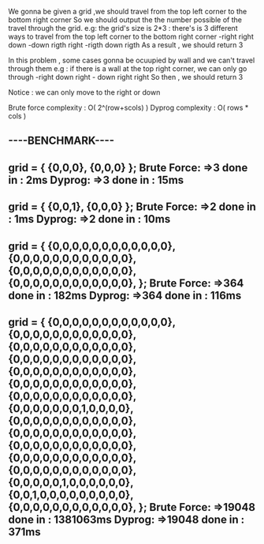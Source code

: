 We gonna be given a grid ,we should travel from the top left corner to the bottom right corner
So we should output the the number possible of the travel through the grid.
e.g: the grid's size is 2*3 : there's is 3 different ways to travel from the top left corner to the bottom right corner
    -right right down
    -down rigth right
    -rigth down rigth 
As a result , we should return 3

In this problem , some cases gonna be  ocuupied by wall and we can't travel through them
e.g :  if there is a wall at the top  right corner, we can only go through
    -right down right
    - down right right
So then , we should return 3

Notice : we can only move to the right or down 

 Brute force complexity : O( 2^(row+scols) )
 Dyprog complexity : O( rows * cols )

 ----BENCHMARK----
-------------------
grid = {
            {0,0,0},
            {0,0,0}
        };
Brute Force:
 =>3 done in : 2ms
Dyprog:
 =>3 done in : 15ms
--------------------
grid = {
            {0,0,1},
            {0,0,0}
        };
Brute Force:
 =>2 done in : 1ms
Dyprog:
 =>2 done in : 10ms
-------------------
grid = {
            {0,0,0,0,0,0,0,0,0,0,0,0},
            {0,0,0,0,0,0,0,0,0,0,0,0},
            {0,0,0,0,0,0,0,0,0,0,0,0},
            {0,0,0,0,0,0,0,0,0,0,0,0},
        };
Brute Force:
 =>364 done in : 182ms
Dyprog:
 =>364 done in : 116ms
---------------------
grid = {
          {0,0,0,0,0,0,0,0,0,0,0,0},
          {0,0,0,0,0,0,0,0,0,0,0,0},
          {0,0,0,0,0,0,0,0,0,0,0,0},
          {0,0,0,0,0,0,0,0,0,0,0,0},
          {0,0,0,0,0,0,0,0,0,0,0,0},
          {0,0,0,0,0,0,0,0,0,0,0,0},
          {0,0,0,0,0,0,0,0,0,0,0,0},
          {0,0,0,0,0,0,0,1,0,0,0,0},
          {0,0,0,0,0,0,0,0,0,0,0,0},
          {0,0,0,0,0,0,0,0,0,0,0,0},
          {0,0,0,0,0,0,0,0,0,0,0,0},
          {0,0,0,0,0,0,0,0,0,0,0,0},
          {0,0,0,0,0,0,0,0,0,0,0,0},
          {0,0,0,0,0,1,0,0,0,0,0,0},
          {0,0,1,0,0,0,0,0,0,0,0,0},
          {0,0,0,0,0,0,0,0,0,0,0,0},
};
Brute Force:
 =>19048 done in : 1381063ms
Dyprog:
 =>19048 done in : 371ms
---------------------
